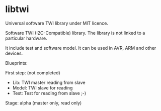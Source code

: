 libtwi
======

Universal software TWI library under MIT licence.

Software TWI (I2C-Compatible) library.
The library is not linked to a particular hardware.

It include test and software model.
It can be used in AVR, ARM and other devices.

Blueprints:

First step: (not completed)
* Lib:    TWI master reading from slave
* Model:  TWI slave for reading
* Test:   Test for reading from slave ;-)

Stage: alpha (master only, read only)
